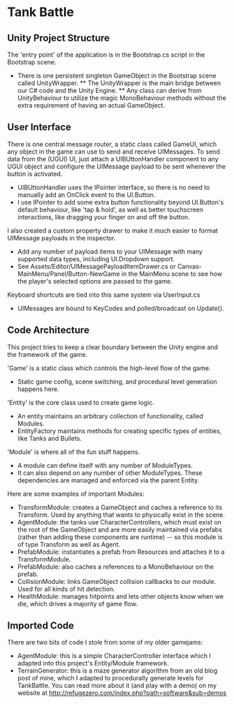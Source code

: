# Tank Battle

## Unity Project Structure

The 'entry point' of the application is in the Bootstrap.cs script in the Bootstrap scene.

* There is one persistent singleton GameObject in the Bootstrap scene called UnityWrapper.
** The UnityWrapper is the main bridge between our C# code and the Unity Engine.
** Any class can derive from UnityBehaviour to utilize the magic MonoBehaviour methods without the extra requirement of having an actual GameObject.


## User Interface

There is one central message router, a static class called GameUI, which any object in the game can use to send and receive UIMessages.  To send data from the (UGUI) UI, just attach a UIBUttonHandler component to any UGUI object and configure the UIMessage payload to be sent whenever the button is activated.

* UIBUttonHandler uses the IPointer interface, so there is no need to manually add an OnClick event to the UI.Button.
* I use IPointer to add some extra button functionality beyond UI.Button's default behaviour, like 'tap & hold', as well as better touchscreen interactions, like dragging your finger on and off the button.

I also created a custom property drawer to make it much easier to format UIMessage payloads in the inspector.

* Add any number of payload items to your UIMessage with many supported data types, including UI.Dropdown support.
* See Assets/Editor/UIMessagePayloadItemDrawer.cs or Canvas-MainMenu/Panel/Button-NewGame in the MainMenu scene to see how the player's selected options are passed to the game.

Keyboard shortcuts are tied into this same system via UserInput.cs

* UIMessages are bound to KeyCodes and polled/broadcast on Update().


## Code Architecture

This project tries to keep a clear boundary between the Unity engine and the framework of the game.

'Game' is a static class which controls the high-level flow of the game.
* Static game config, scene switching, and procedural level generation happens here.

'Entity' is the core class used to create game logic.
* An entity maintains an arbitrary collection of functionality, called Modules.
* EntityFactory maintains methods for creating specific types of entities, like Tanks and Bullets.

'Module' is where all of the fun stuff happens.
* A module can define itself with any number of ModuleTypes.
* It can also depend on any number of other ModuleTypes. These dependencies are managed and enforced via the parent Entity.

Here are some examples of important Modules:
* TransformModule: creates a GameObject and caches a reference to its Transform. Used by anything that wants to physically exist in the scene.
* AgentModule: the tanks use CharacterControllers, which must exist on the root of the GameObject and are more easily maintained via prefabs (rather than adding these components are runtime) -- so this module is of type Transform as well as Agent.
* PrefabModule: instantiates a prefab from Resources and attaches it to a TransformModule.
* PrefabModule<T>: also caches a references to a MonoBehaviour on the prefab.
* CollisionModule: links GameObject collision callbacks to our module. Used for all kinds of hit detection.
* HealthModule: manages hitpoints and lets other objects know when we die, which drives a majority of game flow.


## Imported Code

There are two bits of code I stole from some of my older gamejams:

* AgentModule: this is a simple CharacterController interface which I adapted into this project's Entity/Module framework.
* TerrainGenerator: this is a maze generator algorithm from an old blog post of mine, which I adapted to procedurally generate levels for TankBattle. You can read more about it (and play with a demo) on my website at http://refugezero.com/index.php?path=software&sub=demos


